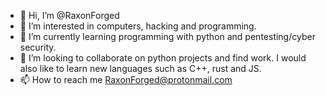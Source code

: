 - 👋 Hi, I’m @RaxonForged
- 👀 I’m interested in computers, hacking and programming.
- 🌱 I’m currently learning programming with python and pentesting/cyber security. 
- 💞️ I’m looking to collaborate on python projects and find work. I would also like to learn new languages such as C++, rust and JS.
- 📫 How to reach me RaxonForged@protonmail.com

<!---
RaxonForged/RaxonForged is a ✨ special ✨ repository because its `README.md` (this file) appears on your GitHub profile.
You can click the Preview link to take a look at your changes.
--->
